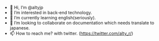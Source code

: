 - 👋 Hi, I’m @altyjp
- 👀 I’m interested in back-end technology.
- 🌱 I’m currently learning english(seriously).
- 💞️ I’m looking to collaborate on documentation which needs translate to japanese.
- 📫 How to reach me? with twitter. (https://twitter.com/alty_r/)

<!---
altyjp/altyjp is a ✨ special ✨ repository because its `README.md` (this file) appears on your GitHub profile.
You can click the Preview link to take a look at your changes.
--->
